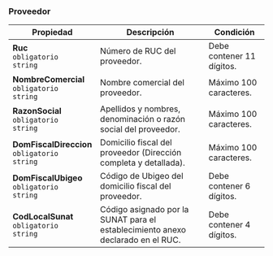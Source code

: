 ### Proveedor

| Propiedad                                               | Descripción                                                                     | **Condición**             |
| ------------------------------------------------------- | ------------------------------------------------------------------------------- | ------------------------- |
| **Ruc**  <br>`obligatorio`  <br>`string`                | Número de RUC del proveedor.                                                       | Debe contener 11 dígitos. |
| **NombreComercial**  <br>`obligatorio`  <br>`string`    | Nombre comercial del proveedor.                                                    | Máximo 100 caracteres.    |
| **RazonSocial**  <br>`obligatorio`  <br>`string`        | Apellidos y nombres, denominación o razón social del proveedor.                    | Máximo 100 caracteres.    |
| **DomFiscalDireccion**  <br>`obligatorio`  <br>`string` | Domicilio fiscal del proveedor (Dirección completa y detallada).                   | Máximo 100 caracteres.    |
| **DomFiscalUbigeo**  <br>`obligatorio`  <br>`string`    | Código de Ubigeo del domicilio fiscal del proveedor.                               | Debe contener 6 dígitos.  |
| **CodLocalSunat**  <br>`obligatorio`  <br>`string`      | Código asignado por la SUNAT para el establecimiento anexo declarado en el RUC. | Debe contener 4 dígitos.  |